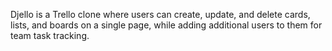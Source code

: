 Djello is a Trello clone where users can create, update, and delete cards, lists, and boards on a single page, while adding additional users to them for team task tracking.
